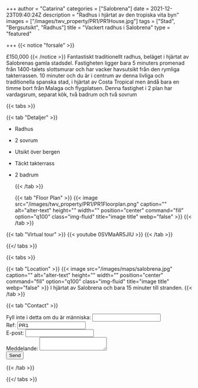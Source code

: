 +++
author = "Catarina"
categories = ["Salobrena"]
date = 2021-12-23T09:40:24Z
description = "Radhus i hjärtat av den tropiska vita byn"
images = ["/images/twv_property/PR1/PR1House.jpg"]
tags = ["Stad", "Bergsutsikt", "Radhus"]
title = "Vackert radhus i Salobrena"
type = "featured"

+++
{{< notice "forsale" >}}

£150,000
{{< /notice >}}
Fantastiskt traditionellt radhus, beläget i hjärtat av Salobrenas gamla stadsdel. Fastigheten ligger bara 5 minuters promenad från 1400-talets slottsmurar och har vacker havsutsikt från den rymliga takterrassen.
10 minuter och du är i centrum av denna livliga och traditionella spanska stad, i hjärtat av Costa Tropical men ändå bara en timme bort från Malaga och flygplatsen.
Denna fastighet i 2 plan har vardagsrum, separat kök, två badrum och två sovrum

{{< tabs >}}

{{< tab "Detaljer" >}}

* Radhus
* 2 sovrum
* Utsikt över bergen
* Täckt takterrass
* 2 badrum

  {{< /tab >}}

  {{< tab "Floor Plan" >}} {{< image src="/images/twv_property/PR1/PR1Floorplan.png" caption="" alt="alter-text" height="" width="" position="center" command="fill" option="q100" class="img-fluid" title="image title" webp="false" >}} {{< /tab >}}

{{< tab "Virtual tour" >}} {{< youtube 0SVMaAR5JIU >}} {{< /tab >}}

{{</ tabs >}}

{{< tabs >}}

{{< tab "Location" >}} 
{{< image src="/images/maps/salobrena.jpg" caption="" alt="alter-text" height="" width="" position="center" command="fill" option="q100" class="img-fluid" title="image title" webp="false" >}}
I hjärtat av Salobrena och bara 15 minuter till stranden. {{< /tab >}}

{{< tab "Contact" >}} <form name="propertyContact" method="POST" netlify-honeypot="bot-field" data-netlify="true">
<div class="form-group">
<label>Fyll inte i detta om du är människa: <input name="bot-field" /></label>
</div>
<div class="form-group">
<label>Ref: <input name="property-ref" class="form-control" value="PR1" readonly/></label>
</div>
<div class="form-group">
<label>E-post: <input type="text" class="form-control" name="email" /></label>
</div>
<div class="form-group">
<label>Meddelande: </label> <textarea name="message" class="form-control"></textarea>
</div>
<button type="submit" class="btn btn-primary">Send</button>
</form> {{< /tab >}}

{{</ tabs >}}